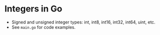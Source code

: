 # Integers in Go

- Signed and unsigned integer types: int, int8, int16, int32, int64, uint, etc.
- See `main.go` for code examples.
